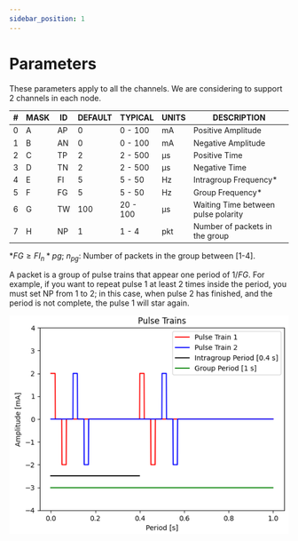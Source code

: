 ```yaml
---
sidebar_position: 1
---
```


# Parameters

These parameters apply to all the channels. We are considering to support 2 channels in each node.

| #   | MASK | ID  | DEFAULT | TYPICAL  | UNITS | DESCRIPTION                         |
| --- | ---- | --- | ------- | -------- | ----- | ----------------------------------- |
| 0   | A    | AP  | 0       | 0 - 100  | mA    | Positive Amplitude                  |
| 1   | B    | AN  | 0       | 0 - 100  | mA    | Negative Amplitude                  |
| 2   | C    | TP  | 2       | 2 - 500  | μs    | Positive Time                       |
| 3   | D    | TN  | 2       | 2 - 500  | μs    | Negative Time                       |
| 4   | E    | FI  | 5       | 5 - 50   | Hz    | Intragroup Frequency\*              |
| 5   | F    | FG  | 5       | 5 - 50   | Hz    | Group Frequency\*                   |
| 6   | G    | TW  | 100     | 20 - 100 | μs    | Waiting Time between pulse polarity |
| 7   | H    | NP  | 1       | 1 - 4    | pkt   | Number of packets in the group      |

\*$FG \ge FI _ n*{pg}$; $n_{pg}$: Number of packets in the group between [1-4].

A packet is a group of pulse trains that appear one period of $1/FG$. For example, if you want to repeat pulse 1 at least 2 times inside the period, you must set NP from 1 to 2; in this case, when pulse 2 has finished, and the period is not complete, the pulse 1 will star again.

![Pulse Trains example](img/pulse-train.png)
